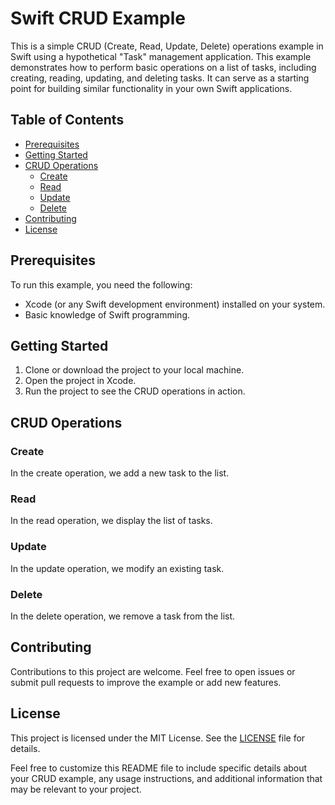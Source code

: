 # Swift CRUD Example

This is a simple CRUD (Create, Read, Update, Delete) operations example in Swift using a hypothetical "Task" management application. This example demonstrates how to perform basic operations on a list of tasks, including creating, reading, updating, and deleting tasks. It can serve as a starting point for building similar functionality in your own Swift applications.

## Table of Contents

- [Prerequisites](#prerequisites)
- [Getting Started](#getting-started)
- [CRUD Operations](#crud-operations)
  - [Create](#create)
  - [Read](#read)
  - [Update](#update)
  - [Delete](#delete)
- [Contributing](#contributing)
- [License](#license)

## Prerequisites

To run this example, you need the following:

- Xcode (or any Swift development environment) installed on your system.
- Basic knowledge of Swift programming.

## Getting Started

1. Clone or download the project to your local machine.
2. Open the project in Xcode.
3. Run the project to see the CRUD operations in action.

## CRUD Operations

### Create

In the create operation, we add a new task to the list.

### Read

In the read operation, we display the list of tasks.

### Update

In the update operation, we modify an existing task.

### Delete

In the delete operation, we remove a task from the list.

## Contributing

Contributions to this project are welcome. Feel free to open issues or submit pull requests to improve the example or add new features.

## License

This project is licensed under the MIT License. See the [LICENSE](LICENSE) file for details.

Feel free to customize this README file to include specific details about your CRUD example, any usage instructions, and additional information that may be relevant to your project.
